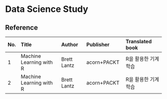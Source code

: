 # Data Science Study

## Reference

| No. | Title | Author | Publisher | Translated book 
| :--- | :--- |:--- | :--- | :---
| 1 | Machine Learning with R | Brett Lantz | acorn+PACKT | R을 활용한 기계학습   
| 2 | Machine Learning with R | Brett Lantz | acorn+PACKT | R을 활용한 기계학습 |
